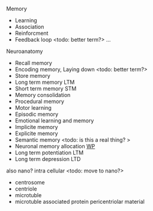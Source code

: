 Memory
* Learning
* Association
* Reinforcment
* Feedback loop <todo: better term?>
...

Neuroanatomy
* Recall memory
* Encoding memory, Laying down <todo: better term?>
* Store memory
* Long term memory LTM
* Short term memory STM
* Memory consolidation
* Procedural memory
* Motor learning
* Episodic memory
* Emotional learning and memory 
* Implicite memory
* Explicite memory
* Semantic memory <todo: is this a real thing? >
* Neuronal memory allocation [WP](https://en.wikipedia.org/wiki/Neuronal_memory_allocation)
* Long term potentiation LTM
* Long term depression LTD

also nano? intra cellular <todo: move to nano?>
* centrosome
* centriole
* microtuble
* microtuble associated protein
pericentriolar material
